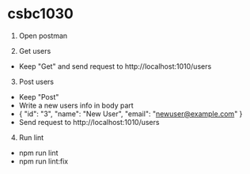 # csbc1030

1. Open postman

2. Get users

- Keep "Get" and send request to http://localhost:1010/users

3. Post users

- Keep "Post"
- Write a new users info in body part
- {
  "id": "3",
  "name": "New User",
  "email": "newuser@example.com"
  }
- Send request to http://localhost:1010/users

4. Run lint

- npm run lint
- npm run lint:fix
